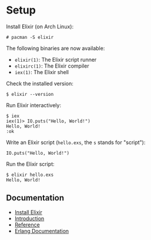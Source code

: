 # Setup

Install Elixir (on Arch Linux):

    # pacman -S elixir

The following binaries are now available:

- `elixir(1)`: The Elixir script runner
- `elixirc(1)`: The Elixir compiler
- `iex(1)`: The Elixir shell

Check the installed version:

    $ elixir --version

Run Elixir interactively:

    $ iex
    iex(1)> IO.puts("Hello, World!")
    Hello, World!
    :ok

Write an Elixir script (`hello.exs`, the `s` stands for "script"):

    IO.puts("Hello, World!")

Run the Elixir script:

    $ elixir hello.exs
    Hello, World!

## Documentation

- [Install Elixir](https://elixir-lang.org/install.html)
- [Introduction](https://elixir-lang.org/getting-started/introduction.html)
- [Reference](https://hexdocs.pm/elixir/)
- [Erlang Documentation](https://www.erlang.org/doc/)
